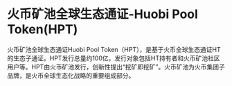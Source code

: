# 

# 火币矿池全球生态通证-Huobi Pool Token(HPT)

火币矿池全球生态通证Huobi Pool Token（HPT），是基于火币全球生态通证HT的生态子通证。HPT发行总量约100亿，发行对象包括HT持有者和火币矿池社区用户等。HPT由火币矿池发行，创新性提出“挖矿即挖矿”。火币矿池为火币集团子品牌，是火币全球生态化战略的重要组成部分。


